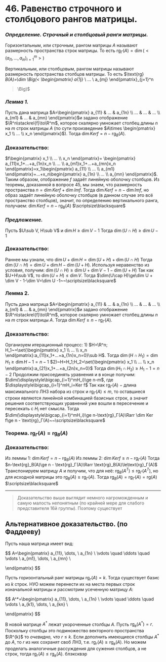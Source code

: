 # 46. Равенство строчного и столбцового рангов матрицы.

### *Определение. Строчный и столбцовый ранги матрицы.*
Горизонтальным, или строчным, рангом матрицы $A$ называют размерность пространства строк матрицы.
То есть $\text{rg}_Г(A)=\dim\Big(<(a_{i1},...,a_{in})_{i=1}^m>\Big)$

Вертикальным, или столбцовым, рангом матрицы называют размерность пространства столбцов матрицы.
То есть $\text{rg}_В(A)=\dim
\Big(<
\begin{pmatrix}
a_{1j}
\\
...
\\
a_{mj}
\end{pmatrix}_{j=1}^n
>\Big)$

### *Лемма $1$.*
Пусть дана матрица $A=\begin{pmatrix}
a_{11} & ... & a_{1n}
\\
... & ... & ...
\\
a_{m1} & ... & a_{mn}
\end{pmatrix}$и задано отображение $\R^n\stackrel{f}\to\R^m$, которое скалярно умножает столбец длины $n$ на $m$ строк матрицы $A$ (по сути произведение $A\times \begin{pmatrix}
x_1
\\
...
\\
x_n
\end{pmatrix}$).
Тогда $\dim Ker f=n-\text{rg}_В(A)$.

### Доказательство:

$f\begin{pmatrix}
x_1
\\
...
\\
x_n
\end{pmatrix}=
\begin{pmatrix}
a_{11}x_1+...+a_{1n}x_n
\\
...
\\
a_{m1}x_1+...+a_{mn}x_n
\end{pmatrix}=x_1\begin{pmatrix}
a_{11}
\\
...
\\
a_{m1}
\end{pmatrix}+...+x_n\begin{pmatrix}
a_{1n}
\\
...
\\
a_{mn}
\end{pmatrix}$.
Таким образом, отображение $f$ задаёт линейную оболочку столбцов.
Из теоремы, доказанной в вопросе 45, мы знаем, что размерность пространства $n=\dim Kerf+\dim Imf$.
Тогда $\dim Kerf =n-\dim Imf$, но образ задаёт линейную оболочку столбцов (в данном случае это всё пространство столбцов), значит, по определению вертикального ранга, получаем:
$\dim Ker f=n-\text{rg}_В(A)$  $\scriptsize\blacksquare$

### *Предложение.*
Пусть $U\sub V, H\sub V$ и $\dim H\ge \dim V- 1$
Тогда $\dim(U\cap H)\ge \dim U - 1$

### Доказательство:
Раннее мы узнали, что $\dim U +\dim H = \dim(U+H)+\dim(U\cap H)$
Тогда $\dim(U\cap H)=\dim U + \dim H - \dim(U+H)$.
Используя неравенство из условия, получим:
$\dim(U\cap H)\ge\dim U + \dim V - 1-\dim(U+H)$
Так как $U+H\sub V$, то $\dim(U+H)\le\dim V$.
Тогда $\dim(U\cap H)\ge\dim U + \dim V - 1-\dim V=\dim U -1~~\scriptsize\blacksquare$

### Лемма $2$. 
Пусть дана матрица $A=\begin{pmatrix}
a_{11} & ... & a_{1n}
\\
... & ... & ...
\\
a_{m1} & ... & a_{mn}
\end{pmatrix}$и задано отображение $\R^n\stackrel{f}\to\R^m$, которое скалярно умножает столбец длины $n$ на $m$ строк матрицы $A$.
Тогда $\dim Ker f\ge n - \text{rg}_Г(A)$.

### Доказательство:
Организуем итерационный процесс:
$1)$ $H=\R^n; H_1~=\set{\begin{pmatrix}
x_1
\\
...
\\
x_n
\end{pmatrix}:a_{11}x_1+...+a_{1n}x_n=0}\sub H$.
Тогда $\dim (H\cap H_1)=\dim H_1\ge \dim H-1=n-1$
$2)~H=H_1;H_2=\set{\begin{pmatrix}
x_1
\\
...
\\
x_n
\end{pmatrix}:a_{21}x_1+...+a_{2n}x_n=0}$
Тогда $\dim (H_1\cap H_2)\ge H_1-1=n-2$
Продолжим присоединять уравнения и в конце получим:
$\dim(\displaystyle\bigcap_{i=1}^mH_i)\ge n-m$, где $\displaystyle\bigcap_{i=1}^mH_i=Ker f$
Так как $\text{rg}_Г(A)~-~$длина максимального ЛНЗ набора из строк и 
$\text{rg}_Г(A)\le m$, то оставшиеся строки являются линейной комбинацией базисных строк, а значит решения соответствующих уравнений уже вошли в пересечение и пересекать с $H_i$ нет смысла.
Тогда $\dim(\displaystyle\bigcap_{i=1}^mH_i)\ge n-\text{rg}_Г(A)\Rarr \dim Ker f\ge n - \text{rg}_Г(A)~~\scriptsize\blacksquare$

### Теорема. $\text{rg}_Г(A)=\text{rg}_В(A)$

### Доказательство:
Из леммы $1$: $\dim Ker f=n-\text{rg}_В(A)$
Из леммы $2$: $\dim Ker f\ge n - \text{rg}_Г(A)$
Тогда $n-\text{rg}_В(A)\ge n - \text{rg}_Г(A)\Rarr \text{rg}_В(A)\le\text{rg}_Г(A)$
Транспонируем матрицу $A$ и получим, что для неё:
$\text{rg}_В(A^T)\le\text{rg}_Г(A^T)$, но для исходной матрицы это $\text{rg}_В(A)\ge\text{rg}_Г(A)$.
Тогда $\text{rg}_В(A)=\text{rg}_Г(A)=\text{rg}(A)$  $\scriptsize\blacksquare$

---

> Доказательство выше выглядит немного нагроможденным и самую малость непонятным (по крайней мере для слабого представителя 16й группы). Поэтому существует
> 

## Альтернативное доказательство. (по Фаддееву)

Пусть наша матрица имеет вид:

$$
A=\begin{pmatrix}
a_{11}, \dots, \ a_{1n} \\
\vdots \quad \ddots \quad \vdots \\ 
a_{m1}, \dots, \ a_{mn} \\

\end{pmatrix}
$$

Пусть горизонтальный ранг матрицы $\text{rg}_г(A) = k$. Тогда существует базис из $k$ строк. НУО можем перенести их на места первых строк изначальной матрицы и рассмотрим усеченную матрицу $A$:

$$
A^*=\begin{pmatrix}
a_{11}, \dots, \ a_{1n} \\
\vdots \quad \ddots \quad \vdots \\ 
a_{k1}, \dots, \ a_{kn} \\

\end{pmatrix}
$$

В новой матрице $A^*$ лежат укороченные столбцы $A$. Пусть $\text{rg}_в(A^*) = r$. Поскольку столбцы это подмножество векторного пространства $\R^{k}$ то *очевидно, что* $r \le k$. Если дополнить имеющиеся столбцы $A^*$ до $A$, то $r$ из них сохранят своб ЛНЗ, т.е. $\text{rg}_г(A) \ge \text{rg}_в(A)$. Но можем проделать аналогичные рассуждения для сужения столбцов, а не строк, тогда $\text{rg}_г(A) \le \text{rg}_в(A)$. блэксквэр